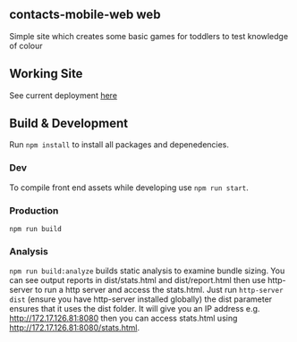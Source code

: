 ## contacts-mobile-web web
Simple site which creates some basic games for toddlers to test knowledge of colour

## Working Site
See current deployment [here](https://contacts-mobile-web-web.s3-ap-southeast-2.amazonaws.com/index.html)

## Build & Development
Run `npm install` to install all packages and depenedencies.

### Dev
To compile front end assets while developing use `npm run start`.

### Production
`npm run build`

### Analysis
`npm run build:analyze` builds static analysis to examine bundle sizing. You can see output reports in dist/stats.html and dist/report.html
then use http-server to run a http server and access the stats.html. Just run `http-server dist` (ensure you have http-server installed globally)
the dist parameter ensures that it uses the dist folder. It will give you an IP address e.g. http://172.17.126.81:8080 then you can access
stats.html using http://172.17.126.81:8080/stats.html.